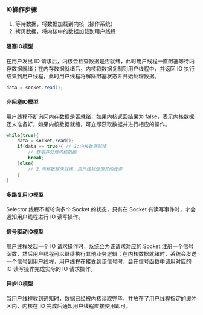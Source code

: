 ### I0操作步骤

1. 等待数据，将数据加载到内核（操作系统）
2. 拷贝数据，将内核中的数据加载到用户线程



#### 阻塞IO模型

在用户发出 IO 请求后，内核会检查数据是否就绪，此时用户线程一直阻塞等待内存数据就绪；在内存数据就绪后，内核将数据复制到用户线程中，并返回 IO 执行结果到用户线程，此时用户线程将解除阻塞状态并开始处理数据。

```java
data = socket.read();
```



#### 非阻塞IO模型

用户线程不断询问内存数据是否就绪，如果内核返回结果为 false，表示内核数据还未准备好，如果内核数据就绪，可立即获取数据并进行相应的操作。

```java
while(true){
	data = socket.read();
	if(data == true){ // 1:内核数据就绪
		// 获取并处理内核数据
		break;
	}else{
		// 2:内核数据未就绪，用户线程处理其他任务
	}
}
```



#### 多路复用IO模型

Selector 线程不断轮询多个 Socket 的状态，只有在 Socket 有读写事件时，才会通知用户线程进行 IO 读写操作。



#### 信号驱动IO模型

用户线程发起一个 IO 请求操作时，系统会为该请求对应的 Socket 注册一个信号函数，然后用户线程可以继续执行其他业务逻辑；在内核数据就绪时，系统会发送一个信号到用户线程，用户线程在接受到该信号时，会在信号函数中调用对应的 IO 读写操作完成实际的 IO 请求操作。



#### 异步IO模型

当用户线程收到通知时，数据已经被内核读取完毕，并放在了用户线程指定的缓冲区内，内核在 IO 完成后通知用户线程直接使用即可。

